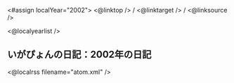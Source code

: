 <#assign localYear="2002">
<@linktop /> 
/ <@linktarget /> 
/ <@linksource /> 

<@localyearlist />

## いがぴょんの日記：2002年の日記

<@localrss filename="atom.xml" />
